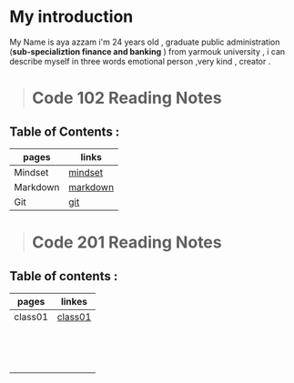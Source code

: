 # My introduction
 My Name is aya azzam i'm 24 years old , graduate public administration (**sub-specializtion finance and banking** ) from yarmouk university , i can describe myself in three words emotional person ,very kind , creator .


> # Code 102 Reading Notes
## Table of Contents :

| pages   | links                                                        |
| ------- | ----------------------------------------------------         |
| Mindset |[mindset](https://ayaazzam24.github.io/reading-notes/mindset1)|
| Markdown|[markdown](https://ayaazzam24.github.io/reading-notes/read02a)|
| Git     |[git](https://ayaazzam24.github.io/reading-notes/read02b)     |



> # Code 201 Reading Notes
## Table of contents :

|pages        | linkes                                                       |
| ----------- |--------------------------------------------------------      |
| class01     |[class01](https://ayaazzam24.github.io/reading-notes/class-01)|                         |             |                                                              |
|             |                                                              |
|             |                                                              |
|             |                                                              |
|             |                                                              |
|             |                                                              | 
|             |                                                              |  
|             |                                                              |  
|             |                                                              |  
|             |                                                              | 
|             |                                                              |
|             |                                                              | 
|             |                                                              | 
|             |                                                              |  
|             |                                                              |  

